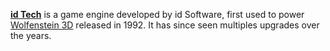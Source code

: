 [**id Tech**](https://en.wikipedia.org/wiki/Id_Tech) is a game engine developed by id Software, first used to power [Wolfenstein 3D](https://steamdb.info/app/2270/) released in 1992.
It has since seen multiples upgrades over the years.

